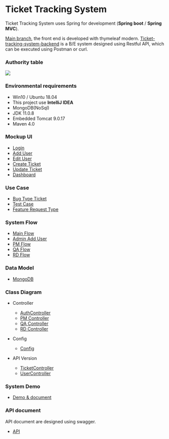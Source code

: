 Ticket Tracking System
===
Ticket Tracking System uses Spring for development (**Spring boot** / **Spring MVC**).

[Main branch](https://github.com/pili2026/ticket-tracking-system), the front end is developed with thymeleaf modern.
[Ticket-tracking-system-backend](https://github.com/pili2026/ticket-tracking-system-backend) is a B/E system designed using Restful API, which can be executed using Postman or curl.

### Authority table
![](https://i.imgur.com/GM5qD9J.png)


### Environmental requirements
* Win10 / Ubuntu 18.04
* This project use **IntelliJ IDEA**
* MongoDB(NoSql)
* JDK 11.0.8
* Embedded Tomcat 9.0.17
* Maven 4.0

### Mockup UI
* [Login](https://github.com/pili2026/ticket-tracking-system/blob/main/system-picture/UI-mockup/login.PNG)
* [Add User](https://github.com/pili2026/ticket-tracking-system/blob/main/system-picture/UI-mockup/add_user.PNG)
* [Edit User](https://github.com/pili2026/ticket-tracking-system/blob/main/system-picture/UI-mockup/edit_user.PNG)
* [Create Ticket](https://github.com/pili2026/ticket-tracking-system/blob/main/system-picture/UI-mockup/create_ticket.PNG)
* [Update Ticket](https://github.com/pili2026/ticket-tracking-system/blob/main/system-picture/UI-mockup/update_ticket.PNG)
* [Dashboard](https://github.com/pili2026/ticket-tracking-system/blob/main/system-picture/UI-mockup/dashboard(sample-admin).PNG)

### Use Case
* [Bug Type Ticket](https://github.com/pili2026/ticket-tracking-system/blob/main/system-picture/flow-chat/use%20case/bug%20ticket%20use%20cases.jpg)
* [Test Case](https://github.com/pili2026/ticket-tracking-system/blob/main/system-picture/flow-chat/use%20case/test%20case%20use%20case.jpg)
* [Feature Request Type](https://github.com/pili2026/ticket-tracking-system/blob/main/system-picture/flow-chat/use%20case/feature%20request%20use%20case.jpg)


### System Flow
* [Main Flow](https://github.com/pili2026/ticket-tracking-system/blob/main/system-picture/flow-chat/main%20flow(ticket%20tracing).jpg)
* [Admin Add User](https://github.com/pili2026/ticket-tracking-system/blob/main/system-picture/flow-chat/admin%20add%20user%20flow.jpg)
* [PM Flow](https://github.com/pili2026/ticket-tracking-system/blob/main/system-picture/flow-chat/PM-create%20ticket%20flow.jpg)
* [QA Flow](https://github.com/pili2026/ticket-tracking-system/tree/main/system-picture/flow-chat/QA)
* [RD Flow](https://github.com/pili2026/ticket-tracking-system/tree/main/system-picture/flow-chat/RD)

### Data Model
* [MongoDB](https://github.com/pili2026/ticket-tracking-system/blob/main/system-picture/data%20model.png)

### Class Diagram
* Controller
    * [AuthController](https://github.com/pili2026/ticket-tracking-system/blob/main/system-picture/Class-diagram/AuthController%20Class%20Diagram.png)
    * [PM Controller](https://github.com/pili2026/ticket-tracking-system/blob/main/system-picture/Class-diagram/PmViewController%20Class%20Diagram.png)
    * [QA Controller](https://github.com/pili2026/ticket-tracking-system/blob/main/system-picture/Class-diagram/QaViewController%20Class%20Diagram.png)
    * [RD Controller](https://github.com/pili2026/ticket-tracking-system/blob/main/system-picture/Class-diagram/PmViewController%20Class%20Diagram.png)

* Config
    * [Config](https://github.com/pili2026/ticket-tracking-system/tree/main/system-picture/Config-diagram)


* API Version
    * [TicketController](https://github.com/pili2026/ticket-tracking-system/blob/main/system-picture/Class-diagram(API.ver)/TicketController%20Class%20Diagram.png)
    * [UserController](https://github.com/pili2026/ticket-tracking-system/blob/main/system-picture/Class-diagram(API.ver)/UserController%20Class%20Diagram.png)

### System Demo
* [Demo & document](https://docs.google.com/document/d/1hRp4Hn0bz9djrtNaCPSf5iXvp37Njhu3zR3n_2yqMFk/edit?usp=sharing)

### API document
API document are designed using swagger.
* [API](https://github.com/pili2026/ticket-tracking-system/tree/main/api)

